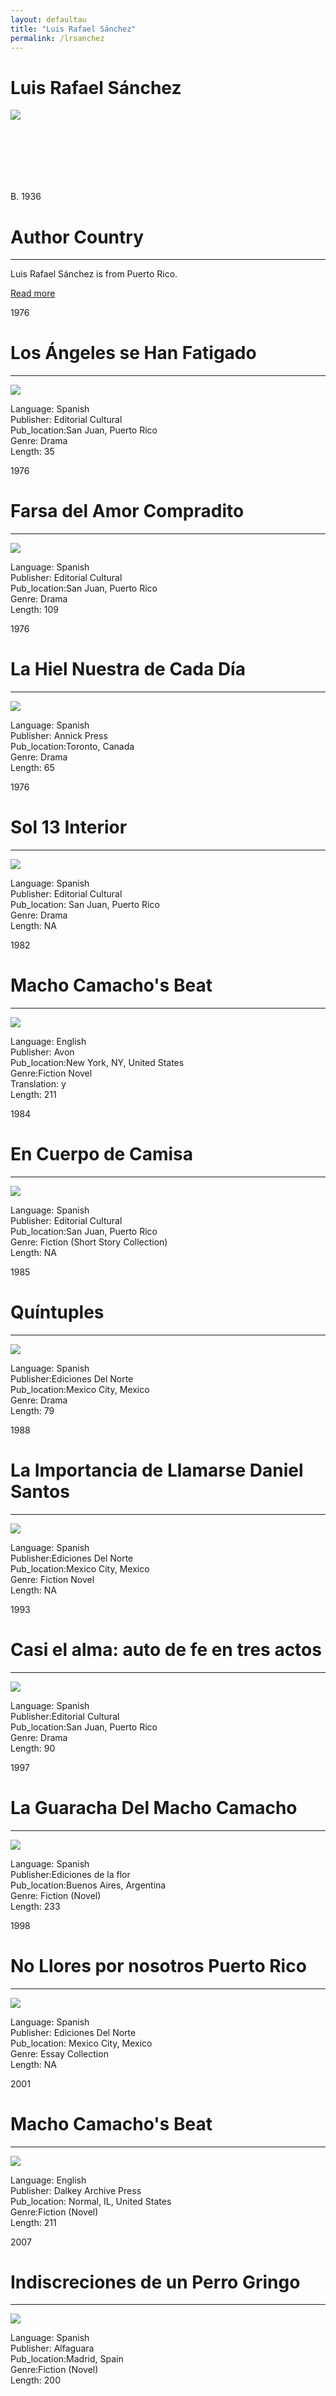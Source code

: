 ```yaml
---
layout: defaultau
title: "Luis Rafael Sánchez"
permalink: /lrsanchez
---
```


<div class="content">
    <h1>Luis Rafael Sánchez</h1>
    <div class="quote">
        <div><img src="https://www.elnuevodia.com/resizer/QhEURZn7i4UivlJcDbFTy5DTlKw=/1200x1200/filters:quality(75):format(jpeg):focal(900x600:910x590)/cloudfront-us-east-1.images.arcpublishing.com/gfrmedia/LGVSOO5QUBASVHM3T7HVGA6MJE.jpg" class="logo"></div>
    </div>
    <div class="timeline">
        <div style="padding-bottom:100px;"></div>
        <div class="block">
            <div class="date right"><p class="right"> B. 1936 </p></div>
            <div class="dot"></div>
            <div class="left first">
                <h1>Author Country</h1><hr>
            <p> Luis Rafael Sánchez is from  Puerto Rico.</p>
           <a href="https://en.wikipedia.org/wiki/Luis_Rafael_S%C3%A1nchez" target="_blank">Read more</a>
            </div>
        </div>
        <div class="block">
            <div class="date left"><p class="left">1976</p></div>
            <div class="dot"></div>
            <div class="right">
                <h1>Los Ángeles se Han Fatigado</h1><hr>
                <p><img src="https://i.ebayimg.com/images/g/ALkAAOSwbx1hH-te/s-l500.jpg"></p>
 				<p> Language: Spanish <br/>
                Publisher: Editorial Cultural <br/>
                Pub_location:San Juan, Puerto Rico <br/>
                Genre: Drama <br/>
                Length: 35 <br/>                </p>
            </div>
        </div>
        <div class="block">
            <div class="date right"><p class="right">1976</p></div>
            <div class="dot"></div>
            <div class="left">
                <h1>Farsa del Amor Compradito</h1><hr>
                <p><img src="https://images-na.ssl-images-amazon.com/images/I/41mFEbr7X0L._SX331_BO1,204,203,200_.jpg"></p>
               <p> Language: Spanish <br/>
                Publisher: Editorial Cultural <br/>
                Pub_location:San Juan, Puerto Rico <br/>
                Genre: Drama <br/>
                Length: 109 <br/>                </p>       
               </div>
       		   </div>
        <div class="block">
            <div class="date left"><p class="left hide">1976</p></div>
            <div class="dot"></div>
            <div class="right hide">
                <h1>La Hiel Nuestra de Cada Día</h1><hr>
                <p><img src="https://books.google.dm/books/content?id=DlhAAAAAYAAJ&printsec=frontcover&img=1&zoom=1&imgtk=AFLRE70nI1V9KTSmqSGp63M2wAErjBoUAlfLcKG3acfchlCXDBuiWlzFOc6LShXSmux4GJ7MLMs3hRfaPxuyqYo8S95S9cX5UJ5KKGjqoj2OZVCXivxB0gU8cErYvQ63F_Lq2-oH_vzY"></p>
                <p>
                Language: Spanish <br/>
                Publisher: Annick Press <br/>
                Pub_location:Toronto, Canada <br/>
                Genre: Drama <br/>
                Length: 65 <br/>                </p>
            </div>
        </div>
        <div class="block">
            <div class="date right"><p class="right hide">1976</p></div>
            <div class="dot"></div>
            <div class="left hide">
                <h1>Sol 13 Interior</h1><hr>
                <p><img src="https://images-na.ssl-images-amazon.com/images/I/51PgjpsOzSL._SX340_BO1,204,203,200_.jpg"></p>
				<p>
                Language: Spanish <br/>
                Publisher: Editorial Cultural <br/>
                Pub_location: San Juan, Puerto Rico <br/>
                Genre: Drama <br/>
                Length: NA <br/>                </p>
            </div>
        </div>
        <div class="block">
            <div class="date left"><p class="left">1982</p></div>
            <div class="dot"></div>
            <div class="right">
                <h1>Macho Camacho's Beat</h1><hr>
                <p><img src="https://books.google.dm/books/content?id=o3BlAAAAMAAJ&printsec=frontcover&img=1&zoom=1&imgtk=AFLRE72bcm_h_-WQ4_yjRtwmCDRLlXRNO1gU9MgGLzJzWraE-okB9E258xYqpMAleGXADyIurz4E41SNfenr_FgiyW_18KcYuJxRRcG13N9JgYTH3dwS2YEqqEpq8iUAhO1MGXO-vL12"></p>
                <p>
                Language: English <br/>
                Publisher: Avon <br/>
                Pub_location:New York, NY, United States <br/>
                Genre:Fiction Novel <br/>
		    Translation:  y <br/>
                Length: 211 <br/>                </p>
            </div>
        </div>
        <div class="block">
            <div class="date right"><p class="right hide">1984</p></div>
            <div class="dot"></div>
            <div class="left hide">
                <h1>En Cuerpo de Camisa</h1><hr>
                <p><img src="https://images-na.ssl-images-amazon.com/images/I/51fP7Cgo74L._SX326_BO1,204,203,200_.jpg"></p>
                <p>
                Language: Spanish <br/>
                Publisher: Editorial Cultural <br/>
                Pub_location:San Juan, Puerto Rico <br/>
                Genre: Fiction (Short Story Collection) <br/>
                Length: NA <br/>                </p>
            </div>
        </div>
        <div class="block">
            <div class="date left"><p class="left hide">1985</p></div>
            <div class="dot"></div>
            <div class="right hide">
                <h1>Quíntuples</h1><hr>
                <p><img src="https://images-na.ssl-images-amazon.com/images/I/51epxd+7W3L._SY344_BO1,204,203,200_.jpg"></p>
               <p>
                Language: Spanish <br/>
                Publisher:Ediciones Del Norte <br/>
                Pub_location:Mexico City, Mexico <br/>
                Genre: Drama <br/>
                Length: 79 <br/>                </p>
            </div>
        </div>
       <div class="block">
            <div class="date right"><p class="right hide">1988</p></div>
            <div class="dot"></div>
            <div class="left hide">
                <h1>La Importancia de Llamarse Daniel Santos</h1><hr>
                <p><img src="https://images-na.ssl-images-amazon.com/images/I/51O91cFJOGL._SX218_BO1,204,203,200_QL40_FMwebp_.jpg"></p>
                <p>
                Language: Spanish <br/>
                Publisher:Ediciones Del Norte <br/>
                Pub_location:Mexico City, Mexico <br/>
                Genre: Fiction Novel <br/>
                Length: NA <br/>                </p>
            </div>
        </div>
        <div class="block">
            <div class="date left"><p class="left hide">1993</p></div>
            <div class="dot"></div>
            <div class="right hide">
                <h1>Casi el alma: auto de fe en tres actos</h1><hr>
                <p><img src="https://www.findyello.com/wp/wp-content/uploads/2017/04/Richardo-Keens-Douglas-feature-136x182.jpg"></p>
               <p>
                Language: Spanish <br/>
                Publisher:Editorial Cultural<br/>
                Pub_location:San Juan, Puerto Rico <br/>
                Genre: Drama <br/>
                Length: 90 <br/>                </p>
            </div>
        </div>
        <div class="block">
            <div class="date right"><p class="right hide">1997</p></div>
            <div class="dot"></div>
            <div class="left hide">
                <h1>La Guaracha Del Macho Camacho</h1><hr>
                <p><img src="https://images-na.ssl-images-amazon.com/images/I/51X4JP6HX4L._SY291_BO1,204,203,200_QL40_FMwebp_.jpg"></p>
               <p>
                Language: Spanish <br/>
                Publisher:Ediciones de la flor<br/>
                Pub_location:Buenos Aires, Argentina <br/>
                Genre: Fiction (Novel) <br/>
                Length: 233 <br/>                </p>
            </div>
        </div>
        <div class="block">
            <div class="date left"><p class="left hide">1998</p></div>
            <div class="dot"></div>
            <div class="right hide">
                <h1>No Llores por nosotros Puerto Rico</h1><hr>
                <p><img src="https://images-na.ssl-images-amazon.com/images/I/21ABldqJYUL._BO1,204,203,200_QL40_FMwebp_.jpg"></p>
                <p>
                Language: Spanish <br/>
                Publisher: Ediciones Del Norte<br/>
                Pub_location: Mexico City, Mexico <br/>
                Genre: Essay Collection <br/>
                Length: NA <br/>                </p>
            </div>
        </div>
    <div class="block">
            <div class="date left"><p class="left hide">2001</p></div>
            <div class="dot"></div>
            <div class="right hide">
                <h1>Macho Camacho's Beat</h1><hr>
                <p><img src="https://coverart.oclc.org/ImageWebSvc/oclc/+-+911197507_140.jpg"></p>
               <p>
                Language: English <br/>
                Publisher: Dalkey Archive Press<br/>
                Pub_location: Normal, IL, United States <br/>
                Genre:Fiction (Novel)<br/>
                Length: 211 <br/>                </p>
            </div>
        </div>
          <div class="block">
            <div class="date left"><p class="left hide">2007</p></div>
            <div class="dot"></div>
            <div class="right hide">
                <h1>Indiscreciones de un Perro Gringo</h1><hr>
                <p><img src="https://images-na.ssl-images-amazon.com/images/I/41iJHXWiQkL._SX304_BO1,204,203,200_.jpg"></p>
               <p>
                Language: Spanish <br/>
                Publisher: Alfaguara<br/>
                Pub_location:Madrid, Spain <br/>
                Genre:Fiction (Novel)<br/>
                Length: 200 <br/>                </p>
            </div>
        </div>
        

</div>
<!-- partial -->
  <script src='https://cdnjs.cloudflare.com/ajax/libs/jquery/3.1.1/jquery.min.js'></script><script  src="assets/js/authorscript.js"></script>

